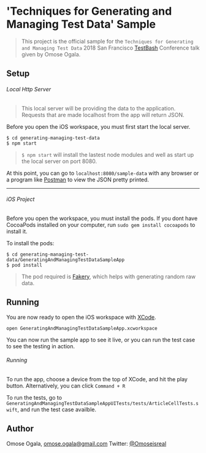 # 'Techniques for Generating and Managing Test Data' Sample 
> This project is the official sample for the `Techniques for Generating and Managing Test Data` 2018 San Francisco [TestBash](https://www.ministryoftesting.com/events/testbash-san-francisco-2018) Conference talk given by Omose Ogala. 

## Setup

###### Local Http Server
> This local server will be providing the data to the application. Requests that are made localhost from the app will return JSON.

Before you open the iOS workspace, you must first start the local server.

```
$ cd generating-managing-test-data
$ npm start 
```

> `$ npm start` will install the lastest node modules and well as start up the local server on port 8080.

At this point, you can go to `localhost:8080/sample-data` with any browser or a program like [Postman](https://www.getpostman.com)
to view the JSON pretty printed.

----
###### iOS Project
Before you open the workspace, you must install the pods. If you dont have CocoaPods installed on your computer, 
run `sudo gem install cocoapods` to install it.

To install the pods:
```
$ cd generating-managing-test-data/GeneratingAndManagingTestDataSampleApp
$ pod install
```
> The pod required is [Fakery](https://github.com/vadymmarkov/Fakery), which helps with generating random raw data.

## Running

You are now ready to open the iOS workspace with [XCode](https://itunes.apple.com/us/app/xcode/id497799835?mt=12).

```
open GeneratingAndManagingTestDataSampleApp.xcworkspace
```

You can now run the sample app to see it live, or you can run the test case to see the testing in action.

###### Running

To run the app, choose a device from the top of XCode, and hit the play button. Alternatively, you can click `Command + R`

To run the tests, go to `GeneratingAndManagingTestDataSampleAppUITests/tests/ArticleCellTests.swift`, and run the test case availble.

## Author
Omose Ogala, omose.ogala@gmail.com
Twitter: [@Omoseisreal](https://twitter.com/omoseisreal)

